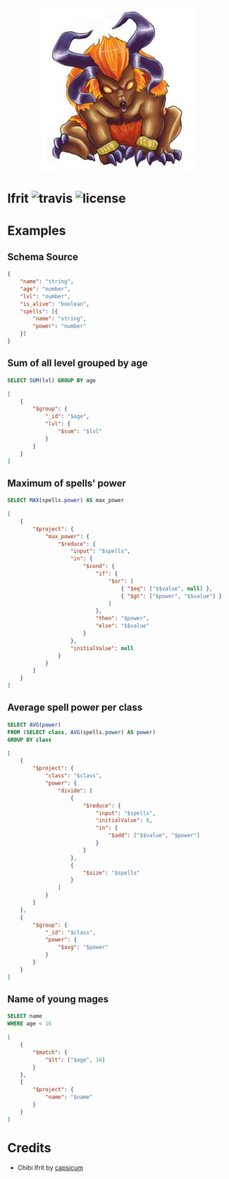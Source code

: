 <p align="center">
    <img src="./.github/ifrit.png">
</p>

Ifrit ![travis](https://travis-ci.org/KtorZ/ifrit.svg?style=flat-square) ![license](https://img.shields.io/badge/License-MPL_2.0-blue.svg?style=flat-square)
=========

# Examples 

## Schema Source 

```json
{
    "name": "string",
    "age": "number",
    "lvl": "number",
    "is_alive": "boolean",
    "spells": [{
        "name": "string",
        "power": "number"
    }]
}
```

## Sum of all level grouped by age

```sql
SELECT SUM(lvl) GROUP BY age
```

```json
[
    {
        "$group": {
            "_id": "$age",
            "lvl": {
                "$sum": "$lvl"
            }
        }
    }
]
```

## Maximum of spells' power

```sql
SELECT MAX(spells.power) AS max_power
```

```json
[
    {
        "$project": {
            "max_power": {
                "$reduce": {
                    "input": "$spells",
                    "in": {
                        "$cond": {
                            "if": {
                                "$or": [
                                    { "$eq": ["$$value", null] },
                                    { "$gt": ["$power", "$$value"] }
                                ]
                            },
                            "then": "$power",
                            "else": "$$value"
                        }
                    },
                    "initialValue": null
                }
            }
        }
    }
]
```

## Average spell power per class

```sql
SELECT AVG(power)
FROM (SELECT class, AVG(spells.power) AS power)
GROUP BY class 
```

```json
[
    {
        "$project": {
            "class": "$class",
            "power": {
                "divide": [
                    {
                        "$reduce": {
                            "input": "$spells",
                            "initialValue": 0,
                            "in": {
                                "$add": ["$$value", "$power"]
                            }
                        }
                    },
                    {
                        "$size": "$spells"
                    }
                ]
            }
        }
    },
    {
        "$group": {
            "_id": "$class",
            "power": {
                "$avg": "$power"
            }
        }
    }
]
```

## Name of young mages

```sql
SELECT name
WHERE age < 16
```

```json
[
    {
        "$match": {
            "$lt": ["$age", 16]
        }
    },
    {
        "$project": {
            "name": "$name"
        }
    }
]
```

# Credits

- Chibi Ifrit by [capsicum](http://capsicum.deviantart.com/)
